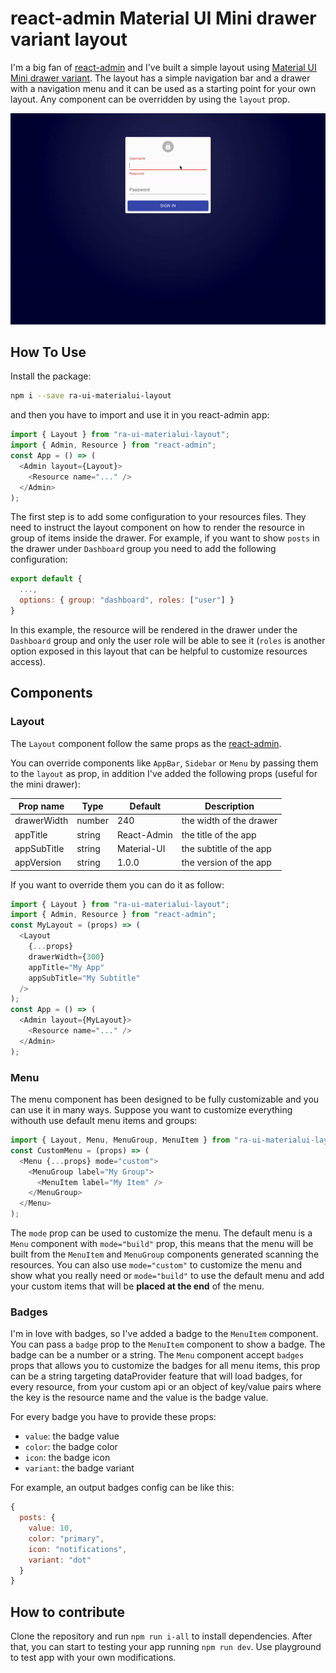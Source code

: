 # react-admin Material UI Mini drawer variant layout

I'm a big fan of [react-admin](https://github.com/marmelab/react-admin) and I've built a simple layout using [Material UI Mini drawer variant](https://v4.mui.com/components/drawers/). The layout has a simple navigation bar and a drawer with a navigation menu and it can be used as a starting point for your own layout. Any component can be overridden by using the `layout` prop.

![React-Admin Mini Drawer](docs/demo.gif)

## How To Use

Install the package:

```sh
npm i --save ra-ui-materialui-layout
```

and then you have to import and use it in you react-admin app:

```js
import { Layout } from "ra-ui-materialui-layout";
import { Admin, Resource } from "react-admin";
const App = () => (
  <Admin layout={Layout}>
    <Resource name="..." />
  </Admin>
);
```

The first step is to add some configuration to your resources files. They need to instruct the layout component on how to render the resource in group of items inside the drawer. For example, if you want to show `posts` in the drawer under `Dashboard` group you need to add the following configuration:

```js
export default {
  ...,
  options: { group: "dashboard", roles: ["user"] }
}
```

In this example, the resource will be rendered in the drawer under the `Dashboard` group
and only the user role will be able to see it (`roles` is another option exposed in this layout that can be helpful to customize resources access).

## Components

### Layout

The `Layout` component follow the same props as the [react-admin](https://marmelab.com/react-admin/Theming.html#using-a-custom-layout).

You can override components like `AppBar`, `Sidebar` or `Menu` by passing them to the `layout` as prop, in addition I've added the following props (useful for the mini drawer):

| Prop name   | Type   | Default     | Description             |
| ----------- | ------ | ----------- | ----------------------- |
| drawerWidth | number | 240         | the width of the drawer |
| appTitle    | string | React-Admin | the title of the app    |
| appSubTitle | string | Material-UI | the subtitle of the app |
| appVersion  | string | 1.0.0       | the version of the app  |

If you want to override them you can do it as follow:

```js
import { Layout } from "ra-ui-materialui-layout";
import { Admin, Resource } from "react-admin";
const MyLayout = (props) => (
  <Layout
    {...props}
    drawerWidth={300}
    appTitle="My App"
    appSubTitle="My Subtitle"
  />
);
const App = () => (
  <Admin layout={MyLayout}>
    <Resource name="..." />
  </Admin>
);
```

### Menu

The menu component has been designed to be fully customizable and you can use it in many ways. Suppose you want to customize everything withouth use default menu items and groups:

```js
import { Layout, Menu, MenuGroup, MenuItem } from "ra-ui-materialui-layout";
const CustomMenu = (props) => (
  <Menu {...props} mode="custom">
    <MenuGroup label="My Group">
      <MenuItem label="My Item" />
    </MenuGroup>
  </Menu>
);
```

The `mode` prop can be used to customize the menu. The default menu is a `Menu` component with `mode="build"` prop, this means that the menu will be built from the `MenuItem` and `MenuGroup` components generated scanning the resources. You can also use `mode="custom"` to customize the menu and show what you really need or `mode="build"` to use the default menu and add your custom items that will be **placed at the end** of the menu.

### Badges

I'm in love with badges, so I've added a badge to the `MenuItem` component. You can pass a `badge` prop to the `MenuItem` component to show a badge. The badge can be a number or a string. The `Menu` component accept `badges` props that allows you to customize the badges for all menu items, this prop can be a string targeting dataProvider feature that will load badges, for every resource, from your custom api or an object of key/value pairs where the key is the resource name and the value is the badge value.

For every badge you have to provide these props:

- `value`: the badge value
- `color`: the badge color
- `icon`: the badge icon
- `variant`: the badge variant

For example, an output badges config can be like this:

```js
{
  posts: {
    value: 10,
    color: "primary",
    icon: "notifications",
    variant: "dot"
  }
}
```

## How to contribute

Clone the repository and run `npm run i-all` to install dependencies.
After that, you can start to testing your app running `npm run dev`.
Use playground to test app with your own modifications.
